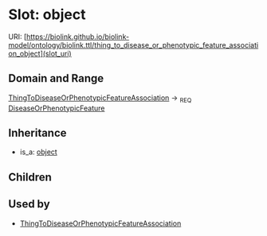 # Slot: object




URI: [https://biolink.github.io/biolink-model/ontology/biolink.ttl/thing_to_disease_or_phenotypic_feature_association_object](slot_uri)
## Domain and Range

[ThingToDiseaseOrPhenotypicFeatureAssociation](ThingToDiseaseOrPhenotypicFeatureAssociation.md) ->  <sub>REQ</sub> [DiseaseOrPhenotypicFeature](DiseaseOrPhenotypicFeature.md)
## Inheritance

 *  is_a: [object](object.md)
## Children

## Used by

 * [ThingToDiseaseOrPhenotypicFeatureAssociation](ThingToDiseaseOrPhenotypicFeatureAssociation.md)
